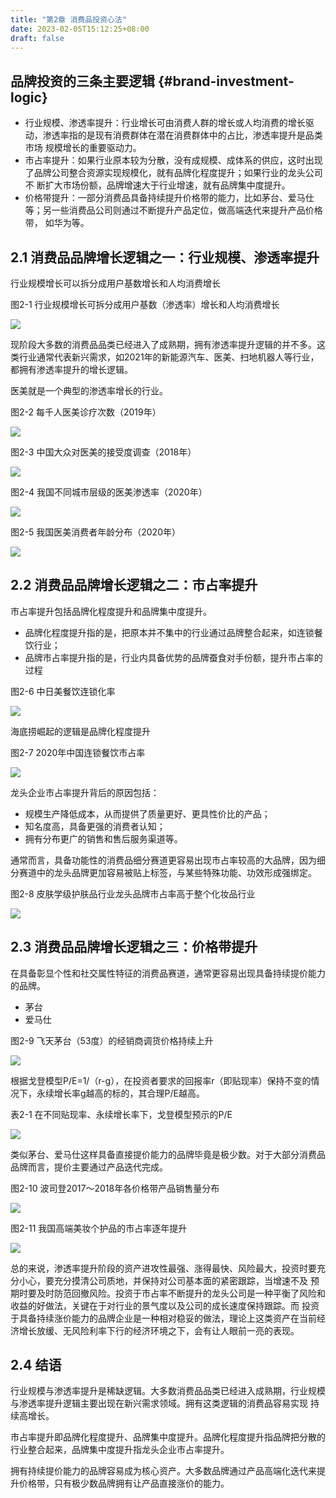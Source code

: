 ```yaml
---
title: "第2章 消费品投资心法"
date: 2023-02-05T15:12:25+08:00
draft: false
---
```


## 品牌投资的三条主要逻辑 {#brand-investment-logic}

- 行业规模、渗透率提升：行业增长可由消费人群的增长或人均消费的增长驱动，渗透率指的是现有消费群体在潜在消费群体中的占比，渗透率提升是品类市场
  规模增长的重要驱动力。
- 市占率提升：如果行业原本较为分散，没有成规模、成体系的供应，这时出现了品牌公司整合资源实现规模化，就有品牌化程度提升；如果行业的龙头公司不
  断扩大市场份额，品牌增速大于行业增速，就有品牌集中度提升。
- 价格带提升：一部分消费品具备持续提升价格带的能力，比如茅台、爱马仕等；另一些消费品公司则通过不断提升产品定位，做高端迭代来提升产品价格带，
  如华为等。

## 2.1 消费品品牌增长逻辑之一：行业规模、渗透率提升

行业规模增长可以拆分成用户基数增长和人均消费增长

图2-1 行业规模增长可拆分成用户基数（渗透率）增长和人均消费增长

![](https://res.weread.qq.com/wrepub/CB_3300026158_052-01.jpg)

现阶段大多数的消费品品类已经进入了成熟期，拥有渗透率提升逻辑的并不多。这类行业通常代表新兴需求，如2021年的新能源汽车、医美、扫地机器人等行业，
都拥有渗透率提升的增长逻辑。

医美就是一个典型的渗透率增长的行业。

图2-2 每千人医美诊疗次数（2019年）

![](https://res.weread.qq.com/wrepub/CB_3300026158_052-02.jpg)

图2-3 中国大众对医美的接受度调查（2018年）

![](https://res.weread.qq.com/wrepub/CB_3300026158_053-01.jpg)

图2-4 我国不同城市层级的医美渗透率（2020年）

![](https://res.weread.qq.com/wrepub/CB_3300026158_053-02.jpg)

图2-5 我国医美消费者年龄分布（2020年）

![](https://res.weread.qq.com/wrepub/CB_3300026158_054-01.jpg)




## 2.2 消费品品牌增长逻辑之二：市占率提升

市占率提升包括品牌化程度提升和品牌集中度提升。

- 品牌化程度提升指的是，把原本并不集中的行业通过品牌整合起来，如连锁餐饮行业；
- 品牌市占率提升指的是，行业内具备优势的品牌蚕食对手份额，提升市占率的过程

图2-6 中日美餐饮连锁化率

![](https://res.weread.qq.com/wrepub/CB_3300026158_055-01.jpg)

海底捞崛起的逻辑是品牌化程度提升

图2-7 2020年中国连锁餐饮市占率

![](https://res.weread.qq.com/wrepub/CB_3300026158_055-02.jpg)

龙头企业市占率提升背后的原因包括：

- 规模生产降低成本，从而提供了质量更好、更具性价比的产品；
- 知名度高，具备更强的消费者认知；
- 拥有分布更广的销售和售后服务渠道等。

通常而言，具备功能性的消费品细分赛道更容易出现市占率较高的大品牌，因为细分赛道中的龙头品牌更加容易被贴上标签，与某些特殊功能、功效形成强绑定。

图2-8 皮肤学级护肤品行业龙头品牌市占率高于整个化妆品行业

![](https://res.weread.qq.com/wrepub/CB_3300026158_057-01.jpg)




## 2.3 消费品品牌增长逻辑之三：价格带提升

在具备彰显个性和社交属性特征的消费品赛道，通常更容易出现具备持续提价能力的品牌。

- 茅台
- 爱马仕

图2-9 飞天茅台（53度）的经销商调货价格持续上升

![](https://res.weread.qq.com/wrepub/CB_3300026158_058-01.jpg)

根据戈登模型P/E=1/（r-g），在投资者要求的回报率r（即贴现率）保持不变的情况下，永续增长率g越高的标的，其合理P/E越高。

表2-1 在不同贴现率、永续增长率下，戈登模型预示的P/E

![](https://res.weread.qq.com/wrepub/CB_3300026158_059-01.jpg)

类似茅台、爱马仕这样具备直接提价能力的品牌毕竟是极少数。对于大部分消费品品牌而言，提价主要通过产品迭代完成。

图2-10 波司登2017～2018年各价格带产品销售量分布

![](https://res.weread.qq.com/wrepub/CB_3300026158_060-01.jpg)

图2-11 我国高端美妆个护品的市占率逐年提升

![](https://res.weread.qq.com/wrepub/CB_3300026158_060-02.jpg)

总的来说，渗透率提升阶段的资产进攻性最强、涨得最快、风险最大，投资时要充分小心，要充分摸清公司质地，并保持对公司基本面的紧密跟踪，当增速不及
预期时要及时防范回撤风险。投资于市占率不断提升的龙头公司是一种平衡了风险和收益的好做法，关键在于对行业的景气度以及公司的成长速度保持跟踪。而
投资于具备持续涨价能力的品牌企业是一种相对稳妥的做法，理论上这类资产在当前经济增长放缓、无风险利率下行的经济环境之下，会有让人眼前一亮的表现。

## 2.4 结语

行业规模与渗透率提升是稀缺逻辑。大多数消费品品类已经进入成熟期，行业规模与渗透率提升逻辑主要出现在新兴需求领域。拥有这类逻辑的消费品容易实现
持续高增长。

市占率提升即品牌化程度提升、品牌集中度提升。品牌化程度提升指品牌把分散的行业整合起来，品牌集中度提升指龙头企业市占率提升。

拥有持续提价能力的品牌容易成为核心资产。大多数品牌通过产品高端化迭代来提升价格带，只有极少数品牌拥有让产品直接涨价的能力。
